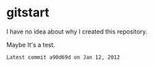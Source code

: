 # gitstart

I have no idea about why I created this repository.

Maybe It's a test.

```
Latest commit a90d69d on Jan 12, 2012
```
